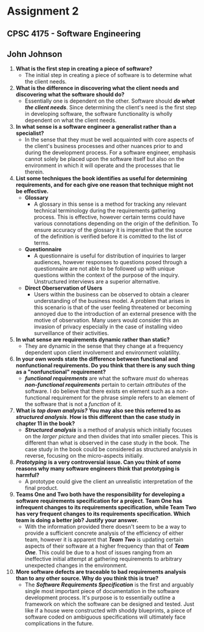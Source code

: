 # Assignment 2
## CPSC 4175 - Software Engineering
## John Johnson

1. __What is the first step in creating a piece of software?__
      - The initial step in creating a piece of software is to determine what the client needs.
2. __What is the difference in discovering what the client needs and discovering what the software should do?__
      - Essentially one is dependent on the other. Software should ___do what the client needs___. Since determining the client's need is the first step in developing software, the software functionality is wholly dependent on what the client needs.
3. __In what sense is a software engineer a generalist rather than a specialist?__
      - In the sense that they must be well acquainted with core aspects of the client's business processes and other nuances prior to and during the development process. For a software engineer, emphasis cannot solely be placed upon the software itself but also on the environment in which it will operate and the processes that lie therein.
4. __List some techniques the book identifies as useful for determining requirements, and for each give one reason that technique might not be effective.__
      - __Glossary__
        - A glossary in this sense is a method for tracking any relevant technical terminology during the requirements gathering process. This is effective, however certain terms could have various connotations depending on the origin of the definition. To ensure accuracy of the glossary it is imperative that the source of the definition is verified before it is comitted to the list of terms.
      - __Questionnaire__
        - A questionnaire is useful for distribution of inquiries to larger audiences, however responses to questions posed through a questionnaire are not able to be followed up with unique questions within the context of the purpose of the inquiry. Unstructured interviews are a superior alternative.
      - __Direct Oberservation of Users__
        - Users within the business can be observed to obtain a clearer understanding of the business model. A problem that arises in this scenario is that of the user feeling threatened or becoming annoyed due to the introduction of an external presence with the motive of observation. Many users would consider this an invasion of privacy especially in the case of installing video surveillance of their activities.
5. __In what sense are requirements dynamic rather than static?__
      - They are dynamic in the sense that they change at a frequency dependent upon client involvement and environment volatility.
6. __In your own words state the difference between functional and nonfunctional requirements. Do you think that there is any such thing as a "nonfunctional" requirement?__
      - ___functional requirements___ are what the software _must_ do whereas ___non-functional requirements___ pertain to certain _attributes_ of the software. I do believe that there exists en element such as a non-functional requirement for the phrase simple refers to an element of the software that is not a _function_ of it.
7. __What is__ ___top down analysis?___ __You may also see this referred to as__ ___structured analysis___. __How is this different than the case study in chapter 11 in the book?__
      - ___Structured analysis___ is a method of analysis which initially focuses on the _larger picture_ and then divides that into smaller pieces. This is different than what is observed in the case study in the book. The case study in the book could be considered as structured analysis in reverse, focusing on the micro-aspects initially.
8. ___Prototyping___ __is a very controversial issue. Can you think of some reasons why many software engineers think that prototyping is harmful?__
      - A prototype could give the client an unrealistic interpretation of the final product.
9. __Teams One and Two both have the responsibility for developing a software requirements specification for a project. Team One has infrequent changes to its requirements specification, while Team Two has very frequent changes to its requirements specification. Which team is doing a better job? Justify your answer.__
      - With the information provided there doesn't seem to be a way to provide a sufficient concrete analysis of the efficiency of either team, however it is apparent that ___Team Two___ is updating certain aspects of their software at a higher frequency than that of ___Team One___. This could be due to a host of issues ranging from an ineffective initial attempt at gathering requirements to arbitrary unexpected changes in the environment.
10. __More software defects are traceable to bad requirements analysis than to any other source. Why do you think this is true?__
      - The ___Software Requirements Specification___ is the first and arguably single most important piece of documentation in the software development process. It's purpose is to essentially outline a framework on which the software can be designed and tested. Just like if a house were constructed with shoddy blueprints, a piece of software coded on ambiguous specifications will ultimately face complications in the future.
